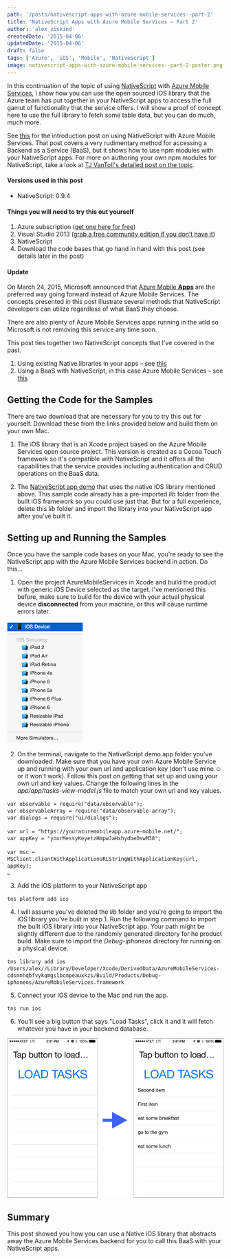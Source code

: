 ```yaml
---
path: '/posts/nativescript-apps-with-azure-mobile-services--part-2'
title: 'NativeScript Apps with Azure Mobile Services – Part 2'
author: 'alex_ziskind'
createdDate: '2015-04-06'
updatedDate: '2015-04-06'
draft: false
tags: ['Azure', 'iOS', 'Mobile', 'NativeScript']
image: nativescript-apps-with-azure-mobile-services--part-2-poster.png
---
```


In this continuation of the topic of using [NativeScript](https://www.nativescript.org/) with [Azure Mobile Services](http://azure.microsoft.com/en-us/documentation/services/mobile-services), I show how you can use the open sourced iOS library that the Azure team has put together in your NativeScript apps to access the full gamut of functionality that the service offers. I will show a proof of concept here to use the full library to fetch some table data, but you can do much, much more.

See [this](https://nativescripting.com/posts/using-nativescript-with-azure-mobile-services) for the introduction post on using NativeScript with Azure Mobile Services. That post covers a very rudimentary method for accessing a Backend as a Service (BaaS), but it shows how to use npm modules with your NativeScript apps. For more on authoring your own npm modules for NativeScript, take a look at [TJ VanToll's detailed post on the topic](http://developer.telerik.com/featured/building-your-own-nativescript-modules-for-npm).

#### Versions used in this post 

* NativeScript: 0.9.4

#### Things you will need to try this out yourself

1. Azure subscription ([get one here for free](http://azure.microsoft.com/en-us/pricing/free-trial/))
2. Visual Studio 2013 ([grab a free community edition if you don’t have it](http://www.visualstudio.com/Free%E2%80%8E))
3. NativeScript
4. Download the code bases that go hand in hand with this post (see details later in the post)

#### Update

On March 24, 2015, Microsoft announced that [Azure Mobile **Apps**](http://azure.microsoft.com/en-us/services/app-service/mobile) are the preferred way going forward instead of Azure Mobile Services. The concepts presented in this post illustrate several methods that NativeScript developers can utilize regardless of what BaaS they choose.

There are also plenty of Azure Mobile Services apps running in the wild so Microsoft is not removing this service any time soon.

This post ties together two NativeScript concepts that I've covered in the past.

1. Using existing Native libraries in your apps – see [this](https://nativescripting.com/posts/using-native-libraries-in-your-nativescript-apps)
2. Using a BaaS with NativeScript, in this case Azure Mobile Services – see [this](https://nativescripting.com/posts/using-nativescript-with-azure-mobile-services)

## Getting the Code for the Samples

There are two download that are necessary for you to try this out for yourself. Download these from the links provided below and build them on your own Mac.

1. The iOS library that is an Xcode project based on the Azure Mobile Services open source project. This version is created as a Cocoa Touch framework so it's compatible with NativeScript and it offers all the capabilities that the service provides including authentication and CRUD operations on the BaaS data.

2. The [NativeScript app demo](https://github.com/alexziskind1/NativeScript-Demo-App-Using-Azure-Mobile-Services-Native-iOS-Library) that uses the native iOS library mentioned above. This sample code already has a pre-imported _lib_ folder from the built iOS framework so you could use just that. But for a full experience, delete this _lib_ folder and import the library into your NativeScript app after you've built it.

## Setting up and Running the Samples

Once you have the sample code bases on your Mac, you're ready to see the NativeScript app with the Azure Mobile Services backend in action. Do this…

1. Open the project AzureMobileServices in Xcode and build the product with generic iOS Device selected as the target. I've mentioned this before, make sure to build for the device with your actual physical device **disconnected** from your machine, or this will cause runtime errors later.

![NativeScriptAzureMobilePart2_1](NativeScriptAzureMobilePart2_1.png)

2. On the terminal, navigate to the NativeScript demo app folder you've downloaded. Make sure that you have your own Azure Mobile Service up and running with your own url and application key (don't use mine ☺ or it won't work). Follow this post on getting that set up and using your own url and key values. Change the following lines in the _app/app/tasks-view-model.js_ file to match your own url and key values.

```
var observable = require("data/observable");
var observableArray = require("data/observable-array");
var dialogs = require("ui/dialogs");
 
var url = "https://yourazuremobileapp.azure-mobile.net/";
var appKey = "yourMessyKeyetzHmpwJaHxhydbeOswM38";
 
var msc = MSClient.clientWithApplicationURLStringWithApplicationKey(url, appKey);
…
```

3. Add the iOS platform to your NativeScript app
    
```
tns platform add ios
```

4. I will assume you've deleted the _lib_ folder and you're going to import the iOS library you've built in step 1. Run the following command to import the built iOS library into your NativeScript app. Your path might be slightly different due to the randomly generated directory for he product build. Make sure to import the _Debug-iphoneos_ directory for running on a physical device.
    
```
tns library add ios /Users/alex//Library/Developer/Xcode/DerivedData/AzureMobileServices-cdsmnhqbfvykqmgslbcmpeauxkzs/Build/Products/Debug-iphoneos/AzureMobileServices.framework
```

5. Connect your iOS device to the Mac and run the app.
    
```
tns run ios
```

6. You'll see a big button that says "Load Tasks", click it and it will fetch whatever you have in your backend database.

![NativeScriptAzureMobilePart2_2](NativeScriptAzureMobilePart2_2.png)

## Summary

This post showed you how you can use a Native iOS library that abstracts away the Azure Mobile Services backend for you to call this BaaS with your NativeScript apps.
